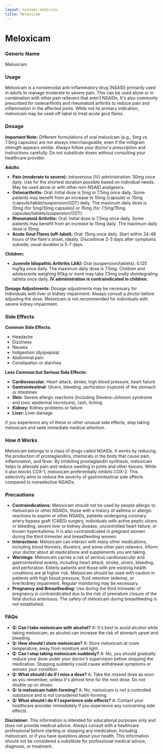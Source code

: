 ```yaml
---
layout: minimal-medicine
title: Meloxicam
---
```


# Meloxicam
### Generic Name
Meloxicam

### Usage
Meloxicam is a nonsteroidal anti-inflammatory drug (NSAID) primarily used in adults to manage moderate to severe pain.  This can be used alone or in combination with other pain relievers that aren't NSAIDs.  It's also commonly prescribed for osteoarthritis and rheumatoid arthritis to reduce pain and inflammation in the affected joints.  While not its primary indication, meloxicam may be used off-label to treat acute gout flares.


### Dosage

**Important Note:**  Different formulations of oral meloxicam (e.g., 5mg vs 7.5mg capsules) are not always interchangeable, even if the milligram strength appears similar.  Always follow your doctor's prescription and instructions carefully.  Do not substitute doses without consulting your healthcare provider.

**Adults:**

* **Pain (moderate to severe):** Intravenous (IV) administration: 30mg once daily.  Use for the shortest duration possible based on individual needs.  May be used alone or with other non-NSAID analgesics.
* **Osteoarthritis:** Oral:  Initial dose is 5mg or 7.5mg once daily.  Some patients may benefit from an increase to 10mg (capsule) or 15mg (capsule/tablet/suspension/ODT) daily. The maximum daily dose is 10mg (for 5mg/10mg capsules) or 15mg (for 7.5mg/15mg capsules/tablets/suspension/ODT).
* **Rheumatoid Arthritis:** Oral: Initial dose is 7.5mg once daily.  Some patients may benefit from an increase to 15mg daily.  The maximum daily dose is 15mg.
* **Acute Gout Flares (off-label):** Oral: 15mg once daily. Start within 24-48 hours of the flare's onset, ideally.  Discontinue 2-3 days after symptoms subside; usual duration is 5-7 days.

**Children:**

* **Juvenile Idiopathic Arthritis (JIA):** Oral (suspension/tablets): 0.125 mg/kg once daily.  The maximum daily dose is 7.5mg. Children and adolescents weighing 60kg or more may take 7.5mg orally disintegrating tablets once daily.  **IV administration is contraindicated in children.**

**Dosage Adjustments:**  Dosage adjustments may be necessary for individuals with liver or kidney impairment.  Always consult a doctor before adjusting the dose.  Meloxicam is not recommended for individuals with severe kidney impairment.


### Side Effects

**Common Side Effects:**

* Headache
* Dizziness
* Nausea
* Indigestion (dyspepsia)
* Abdominal pain
* Constipation or diarrhea

**Less Common but Serious Side Effects:**

* **Cardiovascular:** Heart attack, stroke, high blood pressure, heart failure
* **Gastrointestinal:**  Ulcers, bleeding, perforation (rupture) of the stomach or intestines
* **Skin:** Severe allergic reactions (including Stevens-Johnson syndrome and toxic epidermal necrolysis), rash, itching
* **Kidney:** Kidney problems or failure
* **Liver:** Liver damage


If you experience any of these or other unusual side effects, stop taking meloxicam and seek immediate medical attention.


### How it Works

Meloxicam belongs to a class of drugs called NSAIDs.  It works by reducing the production of prostaglandins, chemicals in the body that cause pain, inflammation, and fever. By inhibiting prostaglandin synthesis, meloxicam helps to alleviate pain and reduce swelling in joints and other tissues.  While it also blocks COX-1, meloxicam preferentially inhibits COX-2.  This selectivity aims to reduce the severity of gastrointestinal side effects compared to nonselective NSAIDs.


### Precautions

* **Contraindications:** Meloxicam should not be used by people allergic to meloxicam or other NSAIDs, those with a history of asthma or allergic reactions to aspirin or other NSAIDs, patients undergoing coronary artery bypass graft (CABG) surgery, individuals with active peptic ulcers or bleeding, severe liver or kidney disease, uncontrolled heart failure, or known hyperkalemia.  It is also contraindicated in pregnant women during the third trimester and breastfeeding women.
* **Interactions:** Meloxicam can interact with many other medications, including blood thinners, diuretics, and some other pain relievers.  Inform your doctor about all medications and supplements you are taking.
* **Warnings:**  Meloxicam carries a risk of serious cardiovascular and gastrointestinal events, including heart attack, stroke, ulcers, bleeding, and perforation.   Elderly patients and those with pre-existing health conditions are at higher risk.  Meloxicam should be used with caution in patients with high blood pressure, fluid retention (edema), or liver/kidney impairment.  Regular monitoring may be necessary.
* **Pregnancy and Breastfeeding:** Use during the third trimester of pregnancy is contraindicated due to the risk of premature closure of the fetal ductus arteriosus.  The safety of meloxicam during breastfeeding is not established.


### FAQs

* **Q: Can I take meloxicam with alcohol?**  A: It's best to avoid alcohol while taking meloxicam, as alcohol can increase the risk of stomach upset and bleeding.
* **Q: How should I store meloxicam?** A: Store meloxicam at room temperature, away from moisture and light.
* **Q: Can I stop taking meloxicam suddenly?** A:  No, you should gradually reduce your dose under your doctor’s supervision before stopping the medication. Stopping suddenly could cause withdrawal symptoms or worsen your condition.
* **Q: What should I do if I miss a dose?** A: Take the missed dose as soon as you remember, unless it's almost time for the next dose.  Do not double up on doses.
* **Q: Is meloxicam habit-forming?** A: No, meloxicam is not a controlled substance and is not considered habit-forming.
* **Q: What should I do if I experience side effects?**  A: Contact your healthcare provider immediately if you experience any concerning side effects.


**Disclaimer:** This information is intended for educational purposes only and does not provide medical advice.  Always consult with a healthcare professional before starting or stopping any medication, including meloxicam, or if you have questions about your health.  This information should not be considered a substitute for professional medical advice, diagnosis, or treatment.
